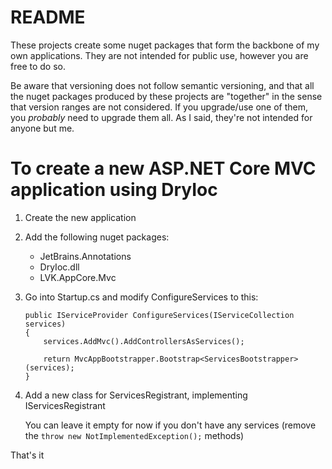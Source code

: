 # README

These projects create some nuget packages that form the backbone of my own applications. They are not
intended for public use, however you are free to do so.

Be aware that versioning does not follow semantic versioning, and that all the nuget packages produced
by these projects are "together" in the sense that version ranges are not considered. If you upgrade/use
one of them, you *probably* need to upgrade them all. As I said, they're not intended for anyone but me.

# To create a new ASP.NET Core MVC application using DryIoc

1. Create the new application
2. Add the following nuget packages:
   * JetBrains.Annotations
   * DryIoc.dll
   * LVK.AppCore.Mvc
3. Go into Startup.cs and modify ConfigureServices to this:

       public IServiceProvider ConfigureServices(IServiceCollection services)
       {
           services.AddMvc().AddControllersAsServices();
 
           return MvcAppBootstrapper.Bootstrap<ServicesBootstrapper>(services);
       }
4. Add a new class for ServicesRegistrant, implementing IServicesRegistrant

   You can leave it empty for now if you don't have any services
   (remove the `throw new NotImplementedException();` methods)
    
That's it